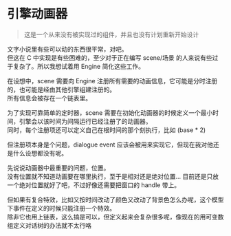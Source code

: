 # 引擎动画器

> 这是一个从来没有被实现过的组件，并且也没有计划重新开始设计

文字小说里有些可以动的东西很平常，对吧。\
但这在 C 中实现是有些困难的，至少对于正在编写 scene/场景 的人来说有些过于复杂了。所以我想试着用 Engine 简化这些工作。

在设想中，scene 需要向 Engine 注册所有需要的动画信息，它可能是分时注册的，也可能是经由其他引擎组建注册的。\
所有信息会被存在一个链表里。

为了实现可靠简单的定时器，scene 需要在初始化动画器的时候定义一个最小时间，引擎会以该时间为间隔运行已经注册了的动画器。\
同时，每个注册项还可以定义自己在根时间的那个刻执行，比如 (base * 2)

但注册项本身是个问题，dialogue event 应该会被用来实现它，但现在我对他还是什么设想都没有呢。

先说说动画器中最重要的问题，位置。\
没有位置就不知道动画要在哪里执行，至于是相对还是绝对位置... 目前还是只放一个绝对位置就好了吧，不过好像还需要把窗口的 handle 带上。

但如果有复合特效，比如又按时间改动了颜色又改动了背景色怎么办呢，这个模型下事件在定义的时候只能注册一个特效。\
除非它也用上链表，这么搞是可以，但定义起来会复杂很多呢，像现在的用可变数组定义对话树的办法就不太行咯
